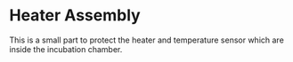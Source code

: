 # Heater Assembly

This is a small part to protect the heater and temperature sensor which are inside the incubation chamber.
